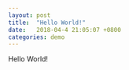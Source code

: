 ```yaml
---
layout: post
title:  "Hello World!"
date:   2018-04-4 21:05:07 +0800
categories: demo
---
```


Hello World!